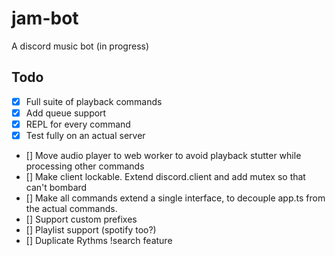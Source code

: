 # jam-bot

A discord music bot (in progress)

## Todo

-   [x] Full suite of playback commands
-   [x] Add queue support
-   [x] REPL for every command
-   [x] Test fully on an actual server
-   [] Move audio player to web worker to avoid playback stutter while processing other commands
-   [] Make client lockable. Extend discord.client and add mutex so that can't bombard
-   [] Make all commands extend a single interface, to decouple app.ts from the actual commands.
-   [] Support custom prefixes
-   [] Playlist support (spotify too?)
-   [] Duplicate Rythms !search feature
